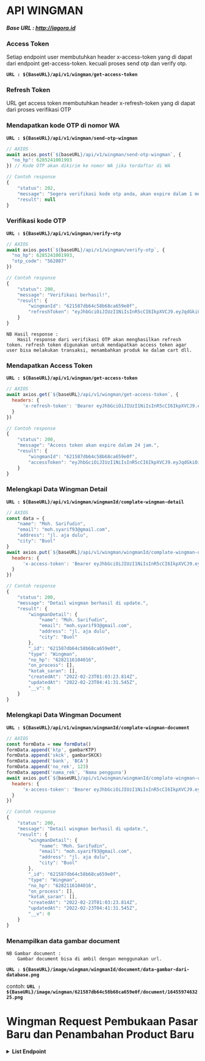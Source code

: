# **API WINGMAN**

#### ***Base URL : http://iagora.id***

### Access Token

Setiap endpoint user membutuhkan header x-access-token yang di dapat dari endpoint get-access-token. kecuali proses send otp dan verify otp.

**`URL : ${BaseURL}/api/v1/wingman/get-access-token`**

### Refresh Token

URL get access token membutuhkan header x-refresh-token yang di dapat dari proses verifikasi OTP

### Mendapatkan kode OTP di nomor WA
**`URL : ${BaseURL}/api/v1/wingman/send-otp-wingman`**
```js
// AXIOS
await axios.post(`${baseURL}/api/v1/wingman/send-otp-wingman`, {
  "no_hp": 6285241001993
}) // Kode OTP akan dikirim ke nomor WA jika terdaftar di WA

// Contoh response
{
    "status": 202,
    "message": "Segera verifikasi kode otp anda, akan expire dalam 1 menit",
    "result": null
}
```

### Verifikasi kode OTP
**`URL : ${BaseURL}/api/v1/wingman/verify-otp`**
```js
// AXIOS
await axios.post(`${baseURL}/api/v1/wingman/verify-otp`, {
  "no_hp": 6285241001993,
  "otp_code": "562087"
})

// Contoh response
{
    "status": 200,
    "message": "Verifikasi berhasil!",
    "result": {
        "wingmanId": "621587db64c58b68ca659e0f",
        "refreshToken": "eyJhbGciOiJIUzI1NiIsInR5cCI6IkpXVCJ9.eyJqdGkiOiI2MjE1ODdkYjY0YzU4YjY4Y2E2NTllMGYiLCJub19ocCI6IjYyODIxMTYxMDQwMTYiLCJpc3MiOiJodHRwOi8vbG9jYWxob3N0IiwiYXVkIjoiaHR0cDovL2xvY2FsaG9zdCIsImlhdCI6MTY0NTU3ODIwMywiZXhwIjoxNjQ4MTcwMjAzfQ.jYTSsFlruF4wUJhVrtObr-qyzzUeghRVl-wZLjGZM7Q"
    }
}
```

```text
NB Hasil response : 
    Hasil response dari verifikasi OTP akan menghasilkan refresh token. refresh token digunakan untuk mendapatkan access token agar user bisa melakukan transaksi, menambahkan produk ke dalam cart dll.
```

### Mendapatkan Access Token
**`URL : ${BaseURL}/api/v1/wingman/get-access-token`**
```js
// AXIOS
await axios.get(`${baseURL}/api/v1/wingman/get-access-token`, {
  headers: {
      'x-refresh-token': 'Bearer eyJhbGciOiJIUzI1NiIsInR5cCI6IkpXVCJ9.eyJqdGkiOiI2MjBhNDZlNTg1MDVmNzU1M2U4NTZmNDAiLCJub19ocCI6IjYyODIxMTYxMDQwMTYiLCJpc3MiOiJodHRwOi8vaWFnb3JhLmlkIiwiYXVkIjoiaHR0cDovL2lhZ29yYS5pZCIsImlhdCI6MTY0NTQzNTM2MCwiZXhwIjoxNjQ4MDI3MzYwfQ.mF3TkBQzQL6fgWJXCmt3HMK86EMn4maeSgL_HpfWgKw'
  }
})

// Contoh response
{
    "status": 200,
    "message": "Access token akan expire dalam 24 jam.",
    "result": {
        "wingmanId": "621587db64c58b68ca659e0f",
        "accessToken": "eyJhbGciOiJIUzI1NiIsInR5cCI6IkpXVCJ9.eyJqdGkiOiI2MjEyZjE0NTk4ZmFhOGU2ZTgyZDI4ZGUiLCJub19ocCI6NjI4MjExNjEwNDAxNiwiaXNzIjoiaHR0cDovL2xvY2FsaG9zdCIsImF1ZCI6Imh0dHA6Ly9sb2NhbGhvc3QiLCJpYXQiOjE2NDU0MzU4NDgsImV4cCI6MTY0NTUyMjI0OH0.yMha3e80dQDPlvw_2Ou6hA3XyNAcBjlZzEF_meo42l8"
    }
}
```

### Melengkapi Data Wingman Detail
**`URL : ${BaseURL}/api/v1/wingman/wingmanId/complate-wingman-detail`**
```js
// AXIOS
const data = {
    "name": "Moh. Sarifudin",
    "email": "moh.syarif93@gmail.com",
    "address": "jl. aja dulu",
    "city": "Buol"
}
await axios.put(`${baseURL}/api/v1/wingman/wingmanId/complate-wingman-detail`, data, {
  headers: {
      'x-access-token': 'Bearer eyJhbGciOiJIUzI1NiIsInR5cCI6IkpXVCJ9.eyJqdGkiOiI2MjEyZjE0NTk4ZmFhOGU2ZTgyZDI4ZGUiLCJub19ocCI6NjI4MjExNjEwNDAxNiwiaXNzIjoiaHR0cDovL2xvY2FsaG9zdCIsImF1ZCI6Imh0dHA6Ly9sb2NhbGhvc3QiLCJpYXQiOjE2NDU0MzU4NDgsImV4cCI6MTY0NTUyMjI0OH0.yMha3e80dQDPlvw_2Ou6hA3XyNAcBjlZzEF_meo42l8'
  }
})

// Contoh response
{
    "status": 200,
    "message": "Detail wingman berhasil di update.",
    "result": {
        "wingmanDetail": {
            "name": "Moh. Sarifudin",
            "email": "moh.syarif93@gmail.com",
            "address": "jl. aja dulu",
            "city": "Buol"
        },
        "_id": "621587db64c58b68ca659e0f",
        "type": "Wingman",
        "no_hp": "6282116104016",
        "on_process": [],
        "kotak_saran": [],
        "createdAt": "2022-02-23T01:03:23.814Z",
        "updatedAt": "2022-02-23T04:41:31.545Z",
        "__v": 0
    }
}
```

### Melengkapi Data Wingman Document
**`URL : ${BaseURL}/api/v1/wingman/wingmanId/complate-wingman-document`**
```js
// AXIOS
const formData = new formData()
formData.append('ktp', gambarKTP)
formData.append('skck', gambarSKCK)
formData.append('bank', 'BCA')
formData.append('no_rek', 123)
formData.append('nama_rek', 'Nama pengguna')
await axios.put(`${baseURL}/api/v1/wingman/wingmanId/complate-wingman-detail`, formData, {
  headers: {
      'x-access-token': 'Bearer eyJhbGciOiJIUzI1NiIsInR5cCI6IkpXVCJ9.eyJqdGkiOiI2MjEyZjE0NTk4ZmFhOGU2ZTgyZDI4ZGUiLCJub19ocCI6NjI4MjExNjEwNDAxNiwiaXNzIjoiaHR0cDovL2xvY2FsaG9zdCIsImF1ZCI6Imh0dHA6Ly9sb2NhbGhvc3QiLCJpYXQiOjE2NDU0MzU4NDgsImV4cCI6MTY0NTUyMjI0OH0.yMha3e80dQDPlvw_2Ou6hA3XyNAcBjlZzEF_meo42l8'
  }
})

// Contoh response
{
    "status": 200,
    "message": "Detail wingman berhasil di update.",
    "result": {
        "wingmanDetail": {
            "name": "Moh. Sarifudin",
            "email": "moh.syarif93@gmail.com",
            "address": "jl. aja dulu",
            "city": "Buol"
        },
        "_id": "621587db64c58b68ca659e0f",
        "type": "Wingman",
        "no_hp": "6282116104016",
        "on_process": [],
        "kotak_saran": [],
        "createdAt": "2022-02-23T01:03:23.814Z",
        "updatedAt": "2022-02-23T04:41:31.545Z",
        "__v": 0
    }
}
```

### Menampilkan data gambar document
```text
NB Gambar document : 
    Gambar document bisa di ambil dengan menggunakan url.
```
**`URL : ${BaseURL}/image/wingman/wingmanId/document/data-gambar-dari-database.png`**

contoh: **`URL : ${BaseURL}/image/wingman/621587db64c58b68ca659e0f/document/1645597463225.png`**



# Wingman Request Pembukaan Pasar Baru dan Penambahan Product Baru

**<details><summary>List Endpoint</summary>**
### **1. Request Pembukaan Pasar Baru**
Endpoint pembukaan pasar baru membutuhkan header x-access-token yang di dapat dari endpoint get-access-token.

**`URL : ${BaseURL}/api/v1/wingman/request-new-market`**
```js
// AXIOS
const data = {
    "name": "Pasar tradisional buol",
    "address": "JL",
    "cityId": "6222f56b6d52dbb0b86d85c9"
}

await axios.post(`${baseURL}/api/v1/wingman/request-new-market`, data, {
  headers: {
      'x-access-token': 'Bearer eyJhbGciOiJIUzI1NiIsInR5cCI6IkpXVCJ9.eyJqdGkiOiI2MjEyZjE0NTk4ZmFhOGU2ZTgyZDI4ZGUiLCJub19ocCI6NjI4MjExNjEwNDAxNiwiaXNzIjoiaHR0cDovL2xvY2FsaG9zdCIsImF1ZCI6Imh0dHA6Ly9sb2NhbGhvc3QiLCJpYXQiOjE2NDU0MzU4NDgsImV4cCI6MTY0NTUyMjI0OH0.yMha3e80dQDPlvw_2Ou6hA3XyNAcBjlZzEF_meo42l8'
  }
})

// Contoh response
{
    "status": 201,
    "message": "Success.",
    "result": {
        "name": "Pasar tradisional buol",
        "address": "JL",
        "city": {
            "_id": "6222f56b6d52dbb0b86d85c9",
            "name": "Kab. Buol",
            "markets": [
                "622342ee9ec09bf428b4dbcb",
                "622360c349610e7187ff0f2b"
            ],
            "createdAt": "2022-03-05T05:30:19.214Z",
            "updatedAt": "2022-03-05T13:08:19.867Z",
            "__v": 3
        },
        "products": [],
        "isAccept": true,
        "_id": "622360c349610e7187ff0f2b",
        "createdAt": "2022-03-05T13:08:19.861Z",
        "updatedAt": "2022-03-05T13:08:19.861Z",
        "__v": 0
    }
}
```

### **2. Request Penambahan Product Baru**
Endpoint pembuatan product baru membutuhkan header x-access-token yang di dapat dari endpoint get-access-token.

**`URL : ${BaseURL}/api/v1/wingman/request-new-product`**
```js
// AXIOS
const formData = new formData()
formData.append('product_name', 'Pisang')
formData.append('product_category', 'Buah')
formData.append('product_grade', 'A')
formData.append('product_image', gambarProduct)
formData.append('product_price', "15000")
formData.append('product_uom', "/sisir")
formData.append('marketId', "622342ee9ec09bf428b4dbcb")
await axios.post(`${baseURL}/api/v1/wingman/request-new-product`, formData, {
  headers: {
      'x-access-token': 'Bearer eyJhbGciOiJIUzI1NiIsInR5cCI6IkpXVCJ9.eyJqdGkiOiI2MjEyZjE0NTk4ZmFhOGU2ZTgyZDI4ZGUiLCJub19ocCI6NjI4MjExNjEwNDAxNiwiaXNzIjoiaHR0cDovL2xvY2FsaG9zdCIsImF1ZCI6Imh0dHA6Ly9sb2NhbGhvc3QiLCJpYXQiOjE2NDU0MzU4NDgsImV4cCI6MTY0NTUyMjI0OH0.yMha3e80dQDPlvw_2Ou6hA3XyNAcBjlZzEF_meo42l8'
  }
})

// Contoh response
{
    "status": 201,
    "message": "Success.",
    "result": {
        "product_name": "Pisang",
        "product_category": "Buah",
        "product_grade": "A",
        "product_image": "1646484975275.jpg",
        "product_price": "15000",
        "product_uom": "/sisir",
        "market": "622342ee9ec09bf428b4dbcb",
        "isAccept": true,
        "_id": "62235def9e814002330e32b1",
        "createdAt": "2022-03-05T12:56:15.367Z",
        "updatedAt": "2022-03-05T12:56:15.367Z",
        "__v": 0
    }
}
```
</details>